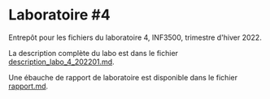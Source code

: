 # Laboratoire #4

Entrepôt pour les fichiers du laboratoire 4, INF3500, trimestre d'hiver 2022.

La description complète du labo est dans le fichier [description_labo_4_202201.md](description_labo_4_202201.md).

Une ébauche de rapport de laboratoire est disponible dans le fichier [rapport.md](rapport.md).
